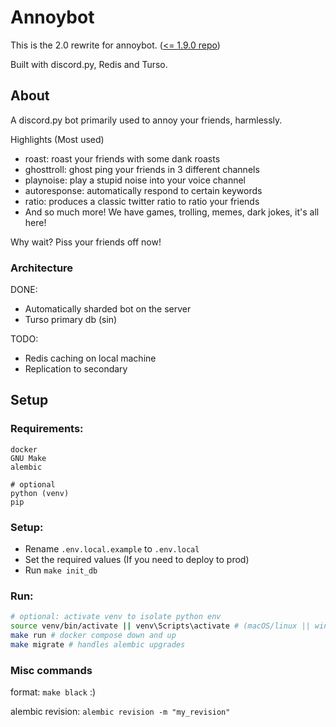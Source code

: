 # Annoybot

This is the 2.0 rewrite for annoybot. ([<= 1.9.0 repo](https://github.com/SebassNoob/bot))

Built with discord.py, Redis and Turso.

## About
A discord.py bot primarily used to annoy your friends, harmlessly.

Highlights (Most used)
- roast: roast your friends with some dank roasts
- ghosttroll: ghost ping your friends in 3 different channels
- playnoise: play a stupid noise into your voice channel
- autoresponse: automatically respond to certain keywords
- ratio: produces a classic twitter ratio to ratio your friends
- And so much more! We have games, trolling, memes, dark jokes, it's all here!

Why wait? Piss your friends off now!

### Architecture

DONE:
- Automatically sharded bot on the server
- Turso primary db (sin)

TODO:
- Redis caching on local machine
- Replication to secondary


## Setup

### Requirements:
```
docker
GNU Make
alembic

# optional 
python (venv)
pip
```

### Setup:

- Rename ``.env.local.example`` to ``.env.local``
- Set the required values (If you need to deploy to prod)
- Run ``make init_db`` 

### Run:
```sh
# optional: activate venv to isolate python env
source venv/bin/activate || venv\Scripts\activate # (macOS/linux || windows)
make run # docker compose down and up
make migrate # handles alembic upgrades
```

### Misc commands
format: ``make black`` :)

alembic revision: ``alembic revision -m "my_revision"``
